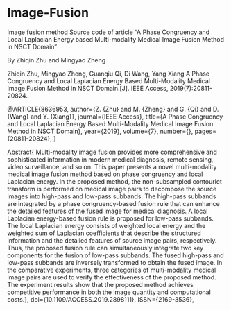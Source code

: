 # Image-Fusion
Image fusion method
Source code of article 
“A Phase Congruency and Local Laplacian Energy based Multi-modality Medical Image Fusion Method in NSCT Domain”

By Zhiqin Zhu and Mingyao Zheng

Zhiqin Zhu, Mingyao Zheng, Guanqiu Qi, Di Wang, Yang Xiang
A Phase Congruency and Local Laplacian Energy Based Multi-Modality Medical Image Fusion Method in NSCT Domain.[J]. IEEE Access, 2019(7):20811-20824.

@ARTICLE{8636953, 
author={Z. {Zhu} and M. {Zheng} and G. {Qi} and D. {Wang} and Y. {Xiang}}, 
journal={IEEE Access}, 
title={A Phase Congruency and Local Laplacian Energy Based Multi-Modality Medical Image Fusion Method in NSCT Domain}, 
year={2019}, 
volume={7}, 
number={}, 
pages={20811-20824}, 
}

Abstract{
Multi-modality image fusion provides more comprehensive and sophisticated information in modern medical diagnosis, 
remote sensing, video surveillance, and so on. This paper presents a novel multi-modality medical image fusion 
method based on phase congruency and local Laplacian energy. In the proposed method, the non-subsampled contourlet 
transform is performed on medical image pairs to decompose the source images into high-pass and low-pass subbands. 
The high-pass subbands are integrated by a phase congruency-based fusion rule that can enhance the detailed features of 
the fused image for medical diagnosis. A local Laplacian energy-based fusion rule is proposed for low-pass subbands. 
The local Laplacian energy consists of weighted local energy and the weighted sum of Laplacian coefficients that 
describe the structured information and the detailed features of source image pairs, respectively. 
Thus, the proposed fusion rule can simultaneously integrate two key components for the fusion of low-pass subbands. 
The fused high-pass and low-pass subbands are inversely transformed to obtain the fused image. 
In the comparative experiments, three categories of multi-modality medical image pairs are used to verify 
the effectiveness of the proposed method. The experiment results show that the proposed method achieves competitive 
performance in both the image quantity and computational costs.}, 
doi={10.1109/ACCESS.2019.2898111}, 
ISSN={2169-3536}, 

